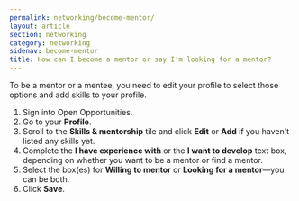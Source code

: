 ```yaml
---
permalink: networking/become-mentor/
layout: article
section: networking
category: networking
sidenav: become-mentor
title: How can I become a mentor or say I'm looking for a mentor?
---
```


To be a mentor or a mentee, you need to edit your profile to select those options and add skills to your profile.

1. Sign into Open Opportunities.
2. Go to your **Profile**.
3. Scroll to the **Skills & mentorship** tile and click **Edit** or **Add** if you haven't listed any skills yet.
4. Complete the **I have experience with** or the **I want to develop** text box, depending on whether you want to be a mentor or find a mentor.
5. Select the box(es) for **Willing to mentor** or **Looking for a mentor**&mdash;you can be both.
6. Click **Save**.

